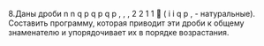 8.Даны дроби 
n
n
q
p
q
p
q
p
, , ,
2
2
1
1 
 (
i i
q p ,  - натуральные). Составить программу, которая приводит эти дроби к общему 
знаменателю и упорядочивает их в порядке возрастания. 